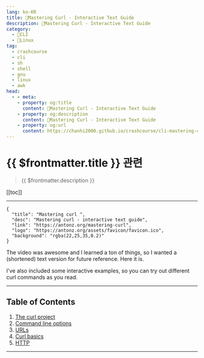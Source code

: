 ```yaml
---
lang: ko-KR
title: 🐚Mastering Curl - Interactive Text Guide
description: 🐚Mastering Curl - Interactive Text Guide
category: 
  - 🐚CLI
  - 🐧Linux
tag: 
  - crashcourse
  - cli
  - sh
  - shell
  - gnu
  - linux
  - awk
head:
  - - meta:
    - property: og:title
      content: 🐚Mastering Curl - Interactive Text Guide
    - property: og:description
      content: 🐚Mastering Curl - Interactive Text Guide
    - property: og:url
      content: https://chanhi2000.github.io/crashcourse/cli-mastering-curl-interactive-text-guide.html
---
```


# {{ $frontmatter.title }} 관련

> {{ $frontmatter.description }}

[[toc]]

---

```component VPCard
{
  "title": "Mastering curl ",
  "desc": "Mastering curl - interactive text guide",
  "link": "https://antonz.org/mastering-curl",
  "logo": "https://antonz.org/assets/favicon/favicon.ico",
  "background": "rgba(22,25,35,0.2)"
}
```

<VidStack src="youtube/V5vZWHP-RqU" />

The video was awesome and I learned a ton of things, so I wanted a (shortened) text version for future reference. Here it is.

I've also included some interactive examples, so you can try out different curl commands as you read.

---

## Table of Contents

1. [The curl project](01-the-curl-project.md)
2. [Command line options](02-command-line-options.md)
3. [URLs](03-urls.md)
4. [Curl basics](04-curl-basics.md)
5. [HTTP](05-http.md)

---

<TagLinks />
